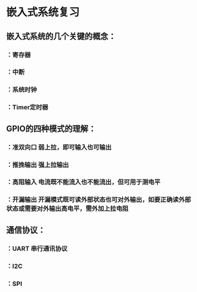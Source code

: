 # 嵌入式系统复习
## 嵌入式系统的几个关键的概念：
### ：寄存器
### ：中断
### ：系统时钟
### ：Timer定时器
## GPIO的四种模式的理解：
### ：准双向口 弱上拉，即可输入也可输出
### ：推挽输出 强上拉输出
### ：高阻输入 电流既不能流入也不能流出，但可用于测电平
### ：开漏输出 开漏模式既可读外部状态也可对外输出，如要正确读外部状态或需要对外输出高电平，需外加上拉电阻
## 通信协议：
### ：UART 串行通讯协议
### ：I2C
### ：SPI
